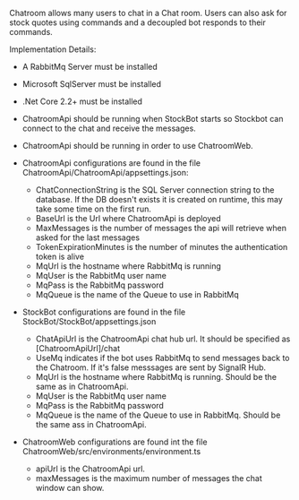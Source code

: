 Chatroom allows many users to chat in a Chat room.
Users can also ask for stock quotes using commands and a decoupled bot responds to their commands.

Implementation Details:

- A RabbitMq Server must be installed
- Microsoft SqlServer must be installed 
- .Net Core 2.2+ must be installed

- ChatroomApi should be running when StockBot starts so Stockbot can connect to the chat and receive the messages.
- ChatroomApi should be running in order to use ChatroomWeb.

- ChatroomApi configurations are found in the file ChatroomApi/ChatroomApi/appsettings.json:
  - ChatConnectionString is the SQL Server connection string to the database. If the DB doesn't exists it is created on runtime, this may take some time on the first run.
  - BaseUrl is the Url where ChatroomApi is deployed
  - MaxMessages is the number of messages the api will retrieve when asked for the last messages
  - TokenExpirationMinutes is the number of minutes the authentication token is alive
  - MqUrl is the hostname where RabbitMq is running
  - MqUser is the RabbitMq user name
  - MqPass is the RabbitMq password
  - MqQueue is the name of the Queue to use in RabbitMq

- StockBot configurations are found in the file StockBot/StockBot/appsettings.json
  - ChatApiUrl is the ChatroomApi chat hub url. It should be specified as [ChatroomApiUrl]/chat
  - UseMq indicates if the bot uses RabbitMq to send messages back to the Chatroom. If it's false messsages are sent by SignalR Hub.
  - MqUrl is the hostname where RabbitMq is running. Should be the same as in ChatroomApi.
  - MqUser is the RabbitMq user name
  - MqPass is the RabbitMq password
  - MqQueue is the name of the Queue to use in RabbitMq. Should be the same ass in ChatroomApi.

- ChatroomWeb configurations are found int the file ChatroomWeb/src/environments/environment.ts
  - apiUrl is the ChatroomApi url.
  - maxMessages is the maximum number of messages the chat window can show.